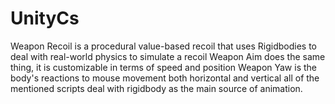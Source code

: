 # UnityCs
Weapon Recoil is a procedural value-based recoil that uses Rigidbodies to deal with real-world physics to simulate a recoil 
Weapon Aim does the same thing, it is customizable in terms of speed and position
Weapon Yaw is the body's reactions to mouse movement both horizontal and vertical 
all of the mentioned scripts deal with rigidbody as the main source of animation.
